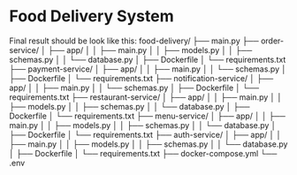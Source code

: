 # Food Delivery System
Final result should be look like this: 
food-delivery/
├── main.py
├── order-service/
│   ├── app/
│   │   ├── main.py
│   │   ├── models.py
│   │   ├── schemas.py
│   │   └── database.py
│   ├── Dockerfile
│   └── requirements.txt
├── payment-service/
│   ├── app/
│   │   ├── main.py
│   │   └── schemas.py
│   ├── Dockerfile
│   └── requirements.txt
├── notification-service/
│   ├── app/
│   │   ├── main.py
│   │   └── schemas.py
│   ├── Dockerfile
│   └── requirements.txt
├── restaurant-service/
│   ├── app/
│   │   ├── main.py
│   │   ├── models.py
│   │   ├── schemas.py
│   │   └── database.py
│   ├── Dockerfile
│   └── requirements.txt
├── menu-service/
│   ├── app/
│   │   ├── main.py
│   │   ├── models.py
│   │   ├── schemas.py
│   │   └── database.py
│   ├── Dockerfile
│   └── requirements.txt
├── auth-service/
│   ├── app/
│   │   ├── main.py
│   │   ├── models.py
│   │   ├── schemas.py
│   │   └── database.py
│   ├── Dockerfile
│   └── requirements.txt
├── docker-compose.yml
└── .env

